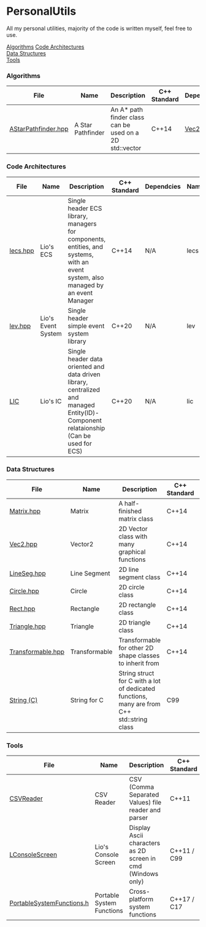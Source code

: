 # PersonalUtils

All my personal utilities, majority of the code is written myself, feel free to use.  

[Algorithms](https://github.com/LioQing/PersonalUtils/tree/master/algorithms)
[Code Architectures](https://github.com/LioQing/PersonalUtils/tree/master/code%20architectures)  
[Data Structures](https://github.com/LioQing/PersonalUtils/tree/master/data%20structures)  
[Tools](https://github.com/LioQing/PersonalUtils/tree/master/tools)  

### Algorithms

File | Name | Description | C++ Standard | Dependcies | Namespace
--- | --- | --- | --- | --- | ---
[AStarPathfinder.hpp](https://github.com/LioQing/PersonalUtils/blob/master/algorithms/AStarPathfinder.hpp) | A Star Pathfinder | An A* path finder class can be used on a 2D std::vector | C++14 | [Vec2.hpp](https://github.com/LioQing/PersonalUtils/blob/master/data%20structures/Graphics/Vec2.hpp) | lio

### Code Architectures

File | Name | Description | C++ Standard | Dependcies | Namespace
--- | --- | --- | --- | --- | ---
[lecs.hpp](https://github.com/LioQing/PersonalUtils/blob/master/code%20architectures/lecs.hpp) | Lio's ECS | Single header ECS library, managers for components, entities, and systems, with an event system, also managed by an event Manager | C++14 | N/A | lecs
[lev.hpp](https://github.com/LioQing/PersonalUtils/blob/master/code%20architectures/lev.hpp) | Lio's Event System | Single header simple event system library | C++20 | N/A | lev
[LIC](https://github.com/LioQing/PersonalUtils/blob/master/code%20architectures/LIC) | Lio's IC | Single header data oriented and data driven library, centralized and managed Entity(ID)-Component relataionship (Can be used for ECS) | C++20 | N/A | lic
### Data Structures

File | Name | Description | C++ Standard | Dependcies | Namespace
--- | --- | --- | --- | --- | ---
[Matrix.hpp](https://github.com/LioQing/PersonalUtils/blob/master/data%20structures/Matrix.hpp) | Matrix | A half-finished matrix class | C++14 | N/A | lio
[Vec2.hpp](https://github.com/LioQing/PersonalUtils/blob/master/data%20structures/Graphics/Vec2.hpp) | Vector2 | 2D Vector class with many graphical functions | C++14 | N/A | lio
[LineSeg.hpp](https://github.com/LioQing/PersonalUtils/blob/master/data%20structures/Graphics/LineSeg.hpp) | Line Segment | 2D line segment class | C++14 | [Vec2.hpp](https://github.com/LioQing/PersonalUtils/blob/master/data%20structures/Graphics/Vec2.hpp) | lio
[Circle.hpp](https://github.com/LioQing/PersonalUtils/blob/master/data%20structures/Graphics/Circle.hpp) | Circle | 2D circle class | C++14 | [Vec2.hpp](https://github.com/LioQing/PersonalUtils/blob/master/data%20structures/Graphics/Vec2.hpp), [Transformable.hpp](https://github.com/LioQing/PersonalUtils/blob/master/data%20structures/Graphics/Transformable.hpp) | lio
[Rect.hpp](https://github.com/LioQing/PersonalUtils/blob/master/data%20structures/Graphics/Rect.hpp) | Rectangle | 2D rectangle class | C++14 | [Vec2.hpp](https://github.com/LioQing/PersonalUtils/blob/master/data%20structures/Graphics/Vec2.hpp), [Transformable.hpp](https://github.com/LioQing/PersonalUtils/blob/master/data%20structures/Graphics/Transformable.hpp) | lio
[Triangle.hpp](https://github.com/LioQing/PersonalUtils/blob/master/data%20structures/Graphics/Triangle.hpp) | Triangle | 2D triangle class | C++14 | [Vec2.hpp](https://github.com/LioQing/PersonalUtils/blob/master/data%20structures/Graphics/Vec2.hpp) | lio
[Transformable.hpp](https://github.com/LioQing/PersonalUtils/blob/master/data%20structures/Graphics/Transformable.hpp) | Transformable | Transformable for other 2D shape classes to inherit from | C++14 | [Vec2.hpp](https://github.com/LioQing/PersonalUtils/blob/master/data%20structures/Graphics/Vec2.hpp) | lio
[String (C)](https://github.com/LioQing/PersonalUtils/tree/master/data%20structures/String%20(C)) | String for C | String struct for C with a lot of dedicated functions, many are from C++ std::string class | C99 | N/A | N/A

### Tools

File | Name | Description | C++ Standard | Dependcies | Namespace
--- | --- | --- | --- | --- | ---
[CSVReader](https://github.com/LioQing/PersonalUtils/blob/master/tools/CSVReader) | CSV Reader | CSV (Comma Separated Values) file reader and parser | C++11 | N/A | lio
[LConsoleScreen](https://github.com/LioQing/PersonalUtils/tree/master/tools/LConsoleScreen) | Lio's Console Screen | Display Ascii characters as 2D screen in cmd (Windows only) | C++11 / C99 | [windows.h](https://en.wikipedia.org/wiki/Windows.h) | lio
[PortableSystemFunctions.h](https://github.com/LioQing/PersonalUtils/blob/master/tools/PortableSystemFunctions.h) | Portable System Functions | Cross-platform system functions | C++17 / C17 | [windows.h](https://en.wikipedia.org/wiki/Windows.h) / [unistd.h](https://en.wikipedia.org/wiki/Unistd.h) | N/A

